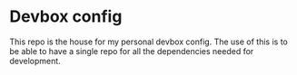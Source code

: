 # Devbox config

This repo is the house for my personal devbox config. The use of this is to be able to have a single repo for all the dependencies needed for development.

